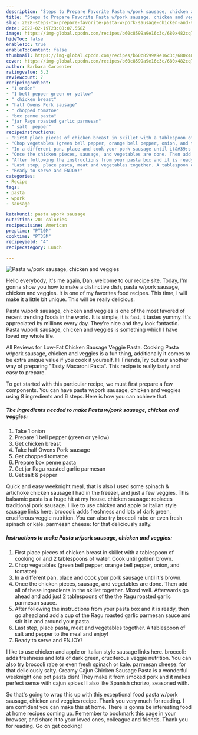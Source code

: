 ```yaml
---
description: "Steps to Prepare Favorite Pasta w/pork sausage, chicken and veggies"
title: "Steps to Prepare Favorite Pasta w/pork sausage, chicken and veggies"
slug: 2028-steps-to-prepare-favorite-pasta-w-pork-sausage-chicken-and-veggies
date: 2022-02-19T23:08:07.558Z
image: https://img-global.cpcdn.com/recipes/b60c8599a9e16c3c/680x482cq70/pasta-wpork-sausage-chicken-and-veggies-recipe-main-photo.jpg
hideToc: false
enableToc: true
enableTocContent: false
thumbnail: https://img-global.cpcdn.com/recipes/b60c8599a9e16c3c/680x482cq70/pasta-wpork-sausage-chicken-and-veggies-recipe-main-photo.jpg
cover: https://img-global.cpcdn.com/recipes/b60c8599a9e16c3c/680x482cq70/pasta-wpork-sausage-chicken-and-veggies-recipe-main-photo.jpg
author: Barbara Carpenter
ratingvalue: 3.3
reviewcount: 7
recipeingredient:
- "1 onion"
- "1 bell pepper green or yellow"
- " chicken breast"
- "half Owens Pork sausage"
- " chopped tomatoe"
- "box penne pasta"
- "jar Ragu roasted garlic parmesan"
- " salt  pepper"
recipeinstructions:
- "First place pieces of chicken breast in skillet with a tablespoon of cooking oil and 2 tablespoons of water. Cook until golden brown."
- "Chop vegetables (green bell pepper, orange bell pepper, onion, and tomatoe)"
- "In a different pan, place and cook your pork sausage until it&#39;s brown."
- "Once the chicken pieces, sausage, and vegetables are done. Then add all of these ingredients in the skillet together. Mixed well. Afterwards go ahead and add just 2 tablespoons of the the Ragu roasted garlic parmesan sauce."
- "After following the instructions from your pasta box and it is ready, then go ahead and add a cup of the Ragu roasted garlic parmesan sauce and stir it in and around your pasta."
- "Last step, place pasta, meat and vegetables together. A tablespoon of salt and pepper to the meal and enjoy!"
- "Ready to serve and ENJOY!"
categories:
- Recipe
tags:
- pasta
- wpork
- sausage

katakunci: pasta wpork sausage 
nutrition: 201 calories
recipecuisine: American
preptime: "PT10M"
cooktime: "PT35M"
recipeyield: "4"
recipecategory: Lunch

---
```



![Pasta w/pork sausage, chicken and veggies](https://img-global.cpcdn.com/recipes/b60c8599a9e16c3c/680x482cq70/pasta-wpork-sausage-chicken-and-veggies-recipe-main-photo.jpg)

Hello everybody, it's me again, Dan, welcome to our recipe site. Today, I'm gonna show you how to make a distinctive dish, pasta w/pork sausage, chicken and veggies. It is one of my favorites food recipes. This time, I will make it a little bit unique. This will be really delicious.

Pasta w/pork sausage, chicken and veggies is one of the most favored of recent trending foods in the world. It is simple, it is fast, it tastes yummy. It's appreciated by millions every day. They're nice and they look fantastic. Pasta w/pork sausage, chicken and veggies is something which I have loved my whole life.

All Reviews for Low-Fat Chicken Sausage Veggie Pasta. Cooking Pasta w/pork sausage, chicken and veggies is a fun thing, additionally it comes to be extra unique value if you cook it yourself. Hi Friends,Try out our another way of preparing &#34;Tasty Macaroni Pasta&#34;. This recipe is really tasty and easy to prepare.


To get started with this particular recipe, we must first prepare a few components. You can have pasta w/pork sausage, chicken and veggies using 8 ingredients and 6 steps. Here is how you can achieve that.

<!--inarticleads1-->

##### The ingredients needed to make Pasta w/pork sausage, chicken and veggies:

1. Take 1 onion
1. Prepare 1 bell pepper (green or yellow)
1. Get  chicken breast
1. Take half Owens Pork sausage
1. Get  chopped tomatoe
1. Prepare box penne pasta
1. Get jar Ragu roasted garlic parmesan
1. Get  salt &amp; pepper


Quick and easy weeknight meal, that is also I used some spinach &amp; artichoke chicken sausage I had in the freezer, and just a few veggies. This balsamic pasta is a huge hit at my house. chicken sausage: replaces traditional pork sausage. I like to use chicken and apple or Italian style sausage links here. broccoli: adds freshness and lots of dark green, cruciferous veggie nutrition. You can also try broccoli rabe or even fresh spinach or kale. parmesan cheese: for that deliciously salty. 

<!--inarticleads2-->

##### Instructions to make Pasta w/pork sausage, chicken and veggies:

1. First place pieces of chicken breast in skillet with a tablespoon of cooking oil and 2 tablespoons of water. Cook until golden brown.
1. Chop vegetables (green bell pepper, orange bell pepper, onion, and tomatoe)
1. In a different pan, place and cook your pork sausage until it&#39;s brown.
1. Once the chicken pieces, sausage, and vegetables are done. Then add all of these ingredients in the skillet together. Mixed well. Afterwards go ahead and add just 2 tablespoons of the the Ragu roasted garlic parmesan sauce.
1. After following the instructions from your pasta box and it is ready, then go ahead and add a cup of the Ragu roasted garlic parmesan sauce and stir it in and around your pasta.
1. Last step, place pasta, meat and vegetables together. A tablespoon of salt and pepper to the meal and enjoy!
1. Ready to serve and ENJOY!

I like to use chicken and apple or Italian style sausage links here. broccoli: adds freshness and lots of dark green, cruciferous veggie nutrition. You can also try broccoli rabe or even fresh spinach or kale. parmesan cheese: for that deliciously salty. Creamy Cajun Chicken Sausage Pasta is a wonderful weeknight one pot pasta dish! They make it from smoked pork and it makes perfect sense with cajun spices! I also like Spanish chorizo, seasoned with. 

So that's going to wrap this up with this exceptional food pasta w/pork sausage, chicken and veggies recipe. Thank you very much for reading. I am confident you can make this at home. There is gonna be interesting food at home recipes coming up. Remember to bookmark this page in your browser, and share it to your loved ones, colleague and friends. Thank you for reading. Go on get cooking!
